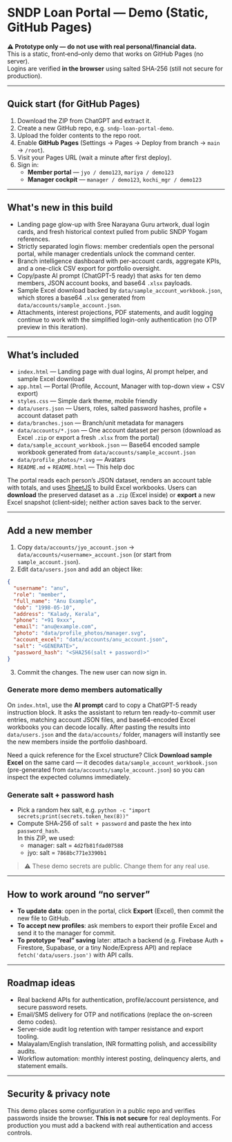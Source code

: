 # SNDP Loan Portal — Demo (Static, GitHub Pages)

**⚠️ Prototype only — do not use with real personal/financial data.**  
This is a static, front‑end–only demo that works on GitHub Pages (no server).  
Logins are verified **in the browser** using salted SHA‑256 (still not secure for production).

---

## Quick start (for GitHub Pages)

1. Download the ZIP from ChatGPT and extract it.
2. Create a new GitHub repo, e.g. `sndp-loan-portal-demo`.
3. Upload the folder contents to the repo root.
4. Enable **GitHub Pages** (Settings → Pages → Deploy from branch → `main` → `/root`).
5. Visit your Pages URL (wait a minute after first deploy).
6. Sign in:
   - **Member portal** — `jyo / demo123`, `mariya / demo123`
   - **Manager cockpit** — `manager / demo123`, `kochi_mgr / demo123`

---

## What's new in this build

- Landing page glow-up with Sree Narayana Guru artwork, dual login cards, and fresh historical context pulled from public SNDP Yogam references.
- Strictly separated login flows: member credentials open the personal portal, while manager credentials unlock the command center.
- Branch intelligence dashboard with per-account cards, aggregate KPIs, and a one-click CSV export for portfolio oversight.
- Copy/paste AI prompt (ChatGPT-5 ready) that asks for ten demo members, JSON account books, and base64 `.xlsx` payloads.
- Sample Excel download backed by `data/sample_account_workbook.json`, which stores a base64 `.xlsx` generated from `data/accounts/sample_account.json`.
- Attachments, interest projections, PDF statements, and audit logging continue to work with the simplified login-only authentication (no OTP preview in this iteration).

---

## What’s included

- `index.html` — Landing page with dual logins, AI prompt helper, and sample Excel download
- `app.html` — Portal (Profile, Account, Manager with top-down view + CSV export)
- `styles.css` — Simple dark theme, mobile friendly
- `data/users.json` — Users, roles, salted password hashes, profile + account dataset path
- `data/branches.json` — Branch/unit metadata for managers
- `data/accounts/*.json` — One account dataset per person (download as Excel `.zip` or export a fresh `.xlsx` from the portal)
- `data/sample_account_workbook.json` — Base64 encoded sample workbook generated from `data/accounts/sample_account.json`
- `data/profile_photos/*.svg` — Avatars
- `README.md` + `README.html` — This help doc

The portal reads each person’s JSON dataset, renders an account table with totals, and uses [SheetJS](https://sheetjs.com/) to build Excel workbooks. Users can **download** the preserved dataset as a `.zip` (Excel inside) or **export** a new Excel snapshot (client‑side); neither action saves back to the server.

---

## Add a new member

1. Copy `data/accounts/jyo_account.json` → `data/accounts/<username>_account.json` (or start from `sample_account.json`).
2. Edit `data/users.json` and add an object like:

```json
{
  "username": "anu",
  "role": "member",
  "full_name": "Anu Example",
  "dob": "1998-05-10",
  "address": "Kalady, Kerala",
  "phone": "+91 9xxx",
  "email": "anu@example.com",
  "photo": "data/profile_photos/manager.svg",
  "account_excel": "data/accounts/anu_account.json",
  "salt": "<GENERATE>",
  "password_hash": "<SHA256(salt + password)>"
}
```

3. Commit the changes. The new user can now sign in.

### Generate more demo members automatically

On `index.html`, use the **AI prompt** card to copy a ChatGPT-5 ready instruction block. It asks the assistant to return ten ready-to-commit user entries, matching account JSON files, and base64-encoded Excel workbooks you can decode locally. After pasting the results into `data/users.json` and the `data/accounts/` folder, managers will instantly see the new members inside the portfolio dashboard.

Need a quick reference for the Excel structure? Click **Download sample Excel** on the same card — it decodes `data/sample_account_workbook.json` (pre-generated from `data/accounts/sample_account.json`) so you can inspect the expected columns immediately.

### Generate salt + password hash

- Pick a random hex salt, e.g. `python -c "import secrets;print(secrets.token_hex(8))"`  
- Compute SHA‑256 of `salt + password` and paste the hex into `password_hash`.  
  In this ZIP, we used:
  - manager: salt = `4d2fb81fdad07588`
  - jyo: salt = `7868bc771e3390b1`

> ⚠️ These demo secrets are public. Change them for any real use.

---

## How to work around “no server”

- **To update data**: open in the portal, click **Export** (Excel), then commit the new file to GitHub.
- **To accept new profiles**: ask members to export their profile Excel and send it to the manager for commit.
- **To prototype “real” saving** later: attach a backend (e.g. Firebase Auth + Firestore, Supabase, or a tiny Node/Express API) and replace `fetch('data/users.json')` with API calls.

---

## Roadmap ideas

- Real backend APIs for authentication, profile/account persistence, and secure password resets.
- Email/SMS delivery for OTP and notifications (replace the on-screen demo codes).
- Server-side audit log retention with tamper resistance and export tooling.
- Malayalam/English translation, INR formatting polish, and accessibility audits.
- Workflow automation: monthly interest posting, delinquency alerts, and statement emails.

---

## Security & privacy note

This demo places some configuration in a public repo and verifies passwords inside the browser. **This is not secure** for real deployments. For production you must add a backend with real authentication and access controls.
